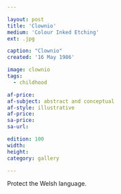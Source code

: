```yaml
---

layout: post
title: 'Clownio'
medium: 'Colour Inked Etching'
ext: .jpg

caption: "Clownio"
created: '16 May 1986'

image: clownio
tags:
  - childhood

af-price:
af-subject: abstract and conceptual
af-style: illustrative
af-price:
sa-price:
sa-url:

edition: 100
width:
height:
category: gallery

---
```


Protect the Welsh language.
